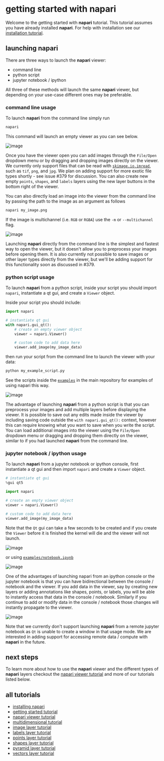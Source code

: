 # getting started with napari

Welcome to the getting started with **napari** tutorial. This tutorial assumes you have already installed **napari**. For help with installation see our [installation tutorial](installation.md).


## launching napari

There are three ways to launch the **napari** viewer:
- command line
- python script
- jupyter notebook / ipython


All three of these methods will launch the same **napari** viewer, but depending on your use-case different ones may be preferable.

### command line usage

To launch **napari** from the command line simply run
```sh
napari
```

This command will launch an empty viewer as you can see below.

![image](resources/launch_cli_empty.gif)

Once you have the viewer open you can add images through the `File/Open` dropdown menu or by dragging and dropping images directly on the viewer. We currently only support files that can be read with [`skimage.io.imread`](https://scikit-image.org/docs/dev/api/skimage.io.html#skimage.io.imread), such as `tif`, `png`, and `jpg`. We plan on adding support for more exotic file types shortly - see issue #379 for discussion. You can also create new empty `points`, `shapes`, and `labels` layers using the new layer buttons in the bottom right of the viewer.

You can also directly load an image into the viewer from the command line by passing the path to the image as an argument as follows
```sh
napari my_image.png
```
If the image is multichannel (i.e. `RGB` or `RGBA`) use the `-m` or `--multichannel` flag.

![image](resources/launch_cli_image.gif)

Launching **napari** directly from the command line is the simplest and fastest way to open the viewer, but it doesn't allow you to preprocess your images before opening them. It is also currently not possible to save images or other layer types directly from the viewer, but we'll be adding support for this functionality soon as discussed in #379.

### python script usage

To launch **napari** from a python script, inside your script you should import `napari`, instantiate a qt gui, and create a `Viewer` object.

Inside your script you should include:

```python
import napari

# instantiate qt gui
with napari.gui_qt():
    # create an empty viewer object
    viewer = napari.Viewer()

    # custom code to add data here
    viewer.add_image(my_image_data)
```

then run your script from the command line to launch the viewer with your data:
```sh
python my_example_script.py
```

See the scripts inside the [`examples`](../examples/add_points.py) in the main repository for examples of using napari this way.

![image](resources/launch_script.gif)

The advantage of launching **napari** from a python script is that you can preprocess your images and add multiple layers before displaying the viewer. It is possible to save out any edits made inside the viewer by including saving code outside the `with napari.gui_qt():` context, however this can require knowing what you want to save when you write the script. You can load additional images into the viewer using the `File/Open` dropdown menu or dragging and dropping them directly on the viewer, similar to if you had launched **napari** from the command line.

### jupyter notebook / ipython usage

To launch **napari** from a jupyter notebook or ipython console, first instantiate a qt gui and then import `napari` and create a `Viewer` object.

```python
# instantiate qt gui
%gui qt5

import napari

# create an empty viewer object
viewer = napari.Viewer()

# custom code to add data here
viewer.add_image(my_image_data)
```
Note that the `Qt` gui can take a few seconds to be created and if you create the `Viewer` before it is finished the kernel will die and the viewer will not launch.

![image](resources/launch_ipython.gif)

or using [`examples/notebook.ipynb`](../examples/notebook.ipynb)

![image](resources/launch_jupyter.gif)

One of the advantages of launching napari from an ipython console or the jupyter notebook is that you can have bidirectional between the console / notebook and the viewer. If you add data in the viewer, say by creating new layers or adding annotations like shapes, points, or labels, you will be able to instantly access that data in the console / notebook. Similarly if you continue to add or modify data in the console / notebook those changes will instantly propagate to the viewer.

![image](resources/bidirectional_communication.gif)

Note that we currently don't support launching **napari** from a remote jupyter notebook as `Qt` is unable to create a window in that usage mode. We are interested in adding support for accessing remote data / compute with **napari** in the future.

## next steps

To learn more about how to use the **napari** viewer and the different types of **napari** layers checkout the [napari viewer tutorial](viewer.md) and more of our tutorials listed below.

## all tutorials

- [installing napari](installation.md)
- [getting started tutorial](getting_started.md)
- [napari viewer tutorial](viewer.md)
- [multidimensional tutorial](multidimensional_dimensional.md)
- [image layer tutorial](image.md)
- [labels layer tutorial](labels.md)
- [points layer tutorial](points.md)
- [shapes layer tutorial](shapes.md)
- [pyramid layer tutorial](pyramid.md)
- [vectors layer tutorial](vectors.md)
